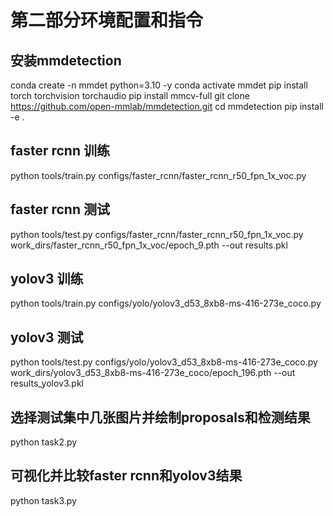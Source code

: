 # 第二部分环境配置和指令

## 安装mmdetection
conda create -n mmdet python=3.10 -y
conda activate mmdet
pip install torch torchvision torchaudio
pip install mmcv-full
git clone https://github.com/open-mmlab/mmdetection.git
cd mmdetection
pip install -e .

## faster rcnn 训练
python tools/train.py configs/faster_rcnn/faster_rcnn_r50_fpn_1x_voc.py

## faster rcnn 测试
python tools/test.py configs/faster_rcnn/faster_rcnn_r50_fpn_1x_voc.py
work_dirs/faster_rcnn_r50_fpn_1x_voc/epoch_9.pth --out results.pkl

## yolov3 训练
python tools/train.py configs/yolo/yolov3_d53_8xb8-ms-416-273e_coco.py

## yolov3 测试
python tools/test.py configs/yolo/yolov3_d53_8xb8-ms-416-273e_coco.py
work_dirs/yolov3_d53_8xb8-ms-416-273e_coco/epoch_196.pth --out
results_yolov3.pkl

## 选择测试集中几张图片并绘制proposals和检测结果
python task2.py

## 可视化并比较faster rcnn和yolov3结果
python task3.py
